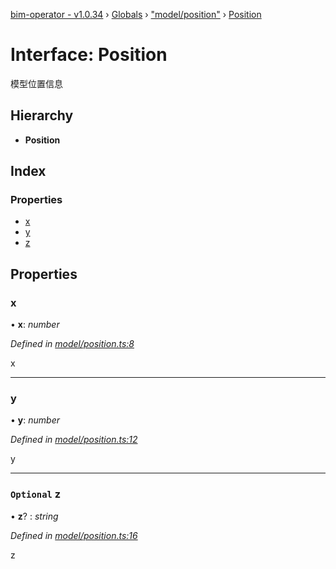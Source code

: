 [bim-operator - v1.0.34](../README.md) › [Globals](../globals.md) › ["model/position"](../modules/_model_position_.md) › [Position](_model_position_.position.md)

# Interface: Position

模型位置信息

## Hierarchy

* **Position**

## Index

### Properties

* [x](_model_position_.position.md#x)
* [y](_model_position_.position.md#y)
* [z](_model_position_.position.md#optional-z)

## Properties

###  x

• **x**: *number*

*Defined in [model/position.ts:8](https://github.com/youkaisteve/bim-operator/blob/b5c6c98/src/model/position.ts#L8)*

x

___

###  y

• **y**: *number*

*Defined in [model/position.ts:12](https://github.com/youkaisteve/bim-operator/blob/b5c6c98/src/model/position.ts#L12)*

y

___

### `Optional` z

• **z**? : *string*

*Defined in [model/position.ts:16](https://github.com/youkaisteve/bim-operator/blob/b5c6c98/src/model/position.ts#L16)*

z
